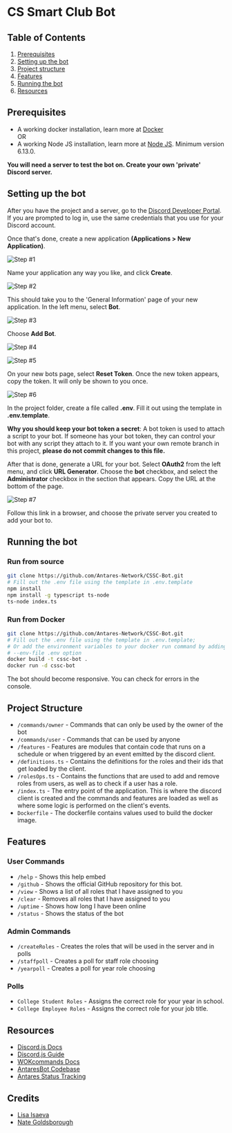 # CS Smart Club Bot

## Table of Contents

1. [Prerequisites](#prerequisites)
2. [Setting up the bot](#setting-up-the-bot)
3. [Project structure](#project-structure)
4. [Features](#features)
5. [Running the bot](#running-the-bot)
6. [Resources](#resources)

## Prerequisites

- A working docker installation, learn more at [Docker](https://docs.docker.com/get-docker/)  
OR
- A working Node JS installation, learn more at [Node JS](https://nodejs.org/en/download/). Minimum version 6.13.0.

**You will need a server to test the bot on. Create your own 'private' Discord server.**

## Setting up the bot

After you have the project and a server, go to the [Discord Developer Portal](https://discord.com/developers/applications). If you are prompted to log in, use the same credentials that you use for your Discord account.

Once that's done, create a new application **(Applications > New Application)**.

![Step #1](/demo/1.jpg)

Name your application any way you like, and click **Create**.

![Step #2](/demo/2.jpg)

This should take you to the 'General Information' page of your new application. In the left menu, select **Bot**.

![Step #3](/demo/3.jpg)

Choose **Add Bot**.

![Step #4](/demo/4.jpg)

![Step #5](/demo/5.jpg)

On your new bots page, select **Reset Token**. Once the new token appears, copy the token. It will only be shown to you once.

![Step #6](/demo/6.jpg)

In the project folder, create a file called **.env**.
Fill it out using the template in **.env.template**.

**Why you should keep your bot token a secret**:
A bot token is used to attach a script to your bot. If someone has your bot token, they can control your bot with any script they attach to it. If you want your own remote branch in this project, **please do not commit changes to this file.**

After that is done, generate a URL for your bot. Select **OAuth2** from the left menu, and click **URL Generator**. Choose the **bot** checkbox, and select the **Administrator** checkbox in the section that appears. Copy the URL at the bottom of the page.

![Step #7](/demo/7.jpg)

Follow this link in a browser, and choose the private server you created to add your bot to.

## Running the bot

### Run from source

```bash
git clone https://github.com/Antares-Network/CSSC-Bot.git
# Fill out the .env file using the template in .env.template
npm install
npm install -g typescript ts-node
ts-node index.ts
```

### Run from Docker

```bash
git clone https://github.com/Antares-Network/CSSC-Bot.git
# Fill out the .env file using the template in .env.template;
# Or add the environment variables to your docker run command by adding the 
# --env-file .env option 
docker build -t cssc-bot .
docker run -d cssc-bot
```

The bot should become responsive. You can check for errors in the console.

## Project Structure

- `/commands/owner` - Commands that can only be used by the owner of the bot
- `/commands/user` - Commands that can be used by anyone
- `/features` - Features are modules that contain code that runs on a schedule or when triggered by an event emitted by the discord client.
- `/definitions.ts` - Contains the definitions for the roles and their ids that get loaded by the client.
- `/rolesOps.ts` - Contains the functions that are used to add and remove roles from users, as well as to check if a user has a role.
- `/index.ts` - The entry point of the application. This is where the discord client is created and the commands and features are loaded as well as where some logic is performed on the client's events.
- `Dockerfile` - The dockerfile contains values used to build the docker image.

## Features

### User Commands

- `/help` - Shows this help embed
- `/github` - Shows the official GitHub repository for this bot.
- `/view` - Shows a list of all roles that I have assigned to you
- `/clear` - Removes all roles that I have assigned to you
- `/uptime` - Shows how long I have been online
- `/status` - Shows the status of the bot

### Admin Commands

- `/createRoles` - Creates the roles that will be used in the server and in polls
- `/staffpoll` - Creates a poll for staff role choosing
- `/yearpoll` - Creates a poll for year role choosing

### Polls

- `College Student Roles` - Assigns the correct role for your year in school.
- `College Employee Roles` - Assigns the correct role for your job title.

## Resources

- [Discord.js Docs](https://discord.js.org/#/docs)
- [Discord.js Guide](https://discordjs.guide/)
- [WOKcommands Docs](https://docs.wornoffkeys.com/)
- [AntaresBot Codebase](https://playantares.com/antaresbot)
- [Antares Status Tracking](https://status.playantares.com/)

## Credits

- [Lisa Isaeva](https://github.com/llisaeva)
- [Nate Goldsborough](https://github.com/nathen418)